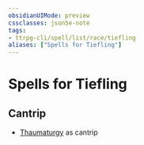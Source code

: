 ```yaml
---
obsidianUIMode: preview
cssclasses: json5e-note
tags:
- ttrpg-cli/spell/list/race/tiefling
aliases: ["Spells for Tiefling"]
---
```

# Spells for Tiefling

## Cantrip

- [Thaumaturgy](Misc%20Files/CLI/compendium/spells/thaumaturgy-xphb.md "XPHB") as cantrip